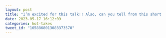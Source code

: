 ```yaml
---
layout: post
title: "I’m excited for this talk!! Also, can you tell from this short video clip why it’s so much fun working with Andrew? Because it’s so much fun working with Andrew."
date: 2023-05-17 16:12:09
categories: hot-takes
tweet_id: "1658868013083373570"
---
```




<!-- Original tweet: https://twitter.com/i/status/1658868013083373570 -->